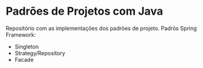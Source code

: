 # Padrões de Projetos com Java #

Repositório com as implementações dos padrões de projeto.
Padrõs Spring Framework:
- Singleton
- Strategy/Repository
- Facade
